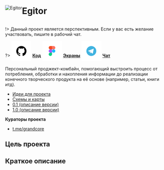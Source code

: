 <div style="display:flex; flex-direction: row;align-items: center;">
<div> <img width="150"  height="auto" src=".../../_media/logo-egitor.png" alt="Egitor"></div>
<div>
<h1>Egitor</h1>
</div>
</div>

!> Данный проект является перспективным. Если у вас есть желание участвовать, пишите в рабочий чат.

?> <span style="vertical-align: -12px">![github](../../_media/icon-github.png ":size=32")</span> [**Код**](https://github.com/grandcore/egitor)
<span style="vertical-align: -12px">![figma](../../_media/icon-figma.png ":size=32")</span> [**Экраны**](https://www.figma.com/file/NlikNEJQHliYlxI3MHhiSW/Share?node-id=9473%3A2)
<span style="vertical-align: -12px">![telegram](../../_media/icon-telegram.png ":size=32")</span> [**Чат**](https://t.me/joinchat/GwwWCrrAtdbNROqG)

Персональный проджект-комбайн, помогающий выстроить процесс от потребления, обработки и накопления информации до реализации конечного творческого продукта на её основе (например, статьи, книги итд).

- [Идеи для проекта](ru/3.3-egitor/egitor-ideas.md)
- [Схемы и карты](ru/3.3-egitor/egitor-map.drawio ":ignore")
- [0.1 (описание версии)](ru/3.3-egitor/egitor-v0.1.md)
- [1.0 (описание версии)](ru/3.3-egitor/egitor-v1.0.md)

**Кураторы проекта**

- [t.me/grandcore](https://t.me/grandcore)

## Цель проекта

## Краткое описание
